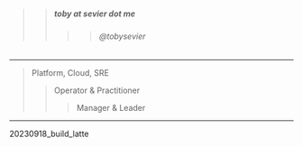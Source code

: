 

> 
>> ##### toby at sevier dot me
>>>> ###### @tobysevier

---

> Platform, Cloud, SRE
>> Operator & Practitioner
>>> Manager & Leader

---



20230918_build_latte